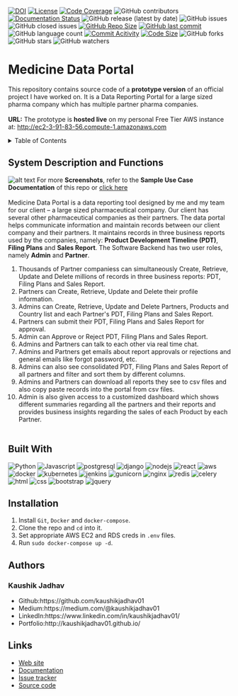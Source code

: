 [![DOI](https://zenodo.org/badge/316682135.svg)](https://zenodo.org/doi/10.5281/zenodo.10421266)
[![License](https://img.shields.io/badge/License-MIT-green.svg)](https://github.com/Medicine-Data-Portal__Data-Reporting-Tool/blob/main/LICENSE)
[![Code Coverage](https://codecov.io/gh/NCSU-Fall-2022-SE-Project-Team-11/XpensAuditor---Group-11/branch/main/graphs/badge.svg)](https://codecov.io)
![GitHub contributors](https://img.shields.io/badge/Contributors-1-brightgreen)
[![Documentation Status](https://readthedocs.org/projects/ansicolortags/badge/?version=latest)](https://github.com/kaushikjadhav01/Medicine-Data-Portal__Data-Reporting-Tool/edit/master/README.md)
![GitHub release (latest by date)](https://img.shields.io/github/v/release/kaushikjadhav01/Medicine-Data-Portal__Data-Reporting-Tool)
![GitHub issues](https://img.shields.io/github/issues/kaushikjadhav01/Medicine-Data-Portal__Data-Reporting-Tool)
![GitHub closed issues](https://img.shields.io/github/issues-closed/kaushikjadhav01/Medicine-Data-Portal__Data-Reporting-Tool)
[![GitHub Repo Size](https://img.shields.io/github/repo-size/kaushikjadhav01/Medicine-Data-Portal__Data-Reporting-Tool.svg)](https://img.shields.io/github/repo-size/kaushikjadhav01/Medicine-Data-Portal__Data-Reporting-Tool.svg)
[![GitHub last commit](https://img.shields.io/github/last-commit/kaushikjadhav01/Medicine-Data-Portal__Data-Reporting-Tool)](https://github.com/kaushikjadhav01/Medicine-Data-Portal__Data-Reporting-Tool/commits/main)
![GitHub language count](https://img.shields.io/github/languages/count/kaushikjadhav01/Medicine-Data-Portal__Data-Reporting-Tool)
[![Commit Acitivity](https://img.shields.io/github/commit-activity/m/kaushikjadhav01/Medicine-Data-Portal__Data-Reporting-Tool)](https://github.com/kaushikjadhav01/Medicine-Data-Portal__Data-Reporting-Tool)
[![Code Size](https://img.shields.io/github/languages/code-size/kaushikjadhav01/Medicine-Data-Portal__Data-Reporting-Tool)](mpp-backend)
![GitHub forks](https://img.shields.io/github/forks/kaushikjadhav01/Medicine-Data-Portal__Data-Reporting-Tool?style=social)
![GitHub stars](https://img.shields.io/github/stars/kaushikjadhav01/Medicine-Data-Portal__Data-Reporting-Tool?style=social)
![GitHub watchers](https://img.shields.io/github/watchers/kaushikjadhav01/Medicine-Data-Portal__Data-Reporting-Tool?style=social)

# Medicine Data Portal
This repository contains source code of a **prototype version** of an official project I have worked on. It is a Data Reporting Portal for a large sized pharma company which has multiple partner pharma companies.
<br><br>
**URL:** The prototype is **hosted live** on my personal Free Tier AWS instance at: http://ec2-3-91-83-56.compute-1.amazonaws.com

<!-- TABLE OF CONTENTS -->
<details>
  <summary>Table of Contents</summary>
  <ol>
    <li><a href="#system-description-and-functions">System Description and Functions</a></li>
    <li><a href="#built-with">Built With</a></li>
    <li><a href="#installation">Installation</a></li>
    <li><a href="#authors">Authors</a></li>
  </ol>
</details>

## System Description and Functions
![alt text](https://github.com/kaushikjadhav01/Medicine-Data-Portal__Data-Reporting-Tool/blob/master/screenshots/dashboard_ss.png)
For more **Screenshots**, refer to the **Sample Use Case Documentation** of this repo or <a href ="https://github.com/kaushikjadhav01/Medicine-Data-Portal__Data-Reporting-Tool/blob/master/Sample%20Use%20Case%20Documentation.pdf">click here</a><br/><br/>
Medicine Data Portal is a data reporting tool designed by me and my team for our client – a large sized pharmaceutical company. Our client has several other pharmaceutical companies as their partners. The data portal helps communicate information and maintain records between our client company and their partners. It maintains records in three business reports used by the companies, namely: **Product Development Timeline (PDT)**, **Filing Plans** and **Sales Report**. The Software Backend has two user roles, namely **Admin** and **Partner**.

1. Thousands of Partner companiess can simultaneously Create, Retrieve, Update and Delete millions of records in three business reports: PDT, Filing Plans and Sales Report.
2. Partners can Create, Retrieve, Update and Delete their profile information.
3. Admins can Create, Retrieve, Update and Delete Partners, Products and Country list and each Partner's PDT, Filing Plans and Sales Report. 
4. Partners can submit their PDT, Filing Plans and Sales Report for approval.
5. Admin can Approve or Reject PDT, Filing Plans and Sales Report.
6. Admins and Partners can talk to each other via real time chat.
7. Admins and Partners get emails about report approvals or rejections and general emails like forgot password, etc.
8. Admins can also see consolidated PDT, Filing Plans and Sales Report of all partners and filter and sort them by different columns.
9. Admins and Partners can download all reports they see to csv files and also copy paste records into the portal from csv files.
10. Admin is also given access to a customized dashboard which shows different summaries regarding all the partners and their reports and provides business insights regarding the sales of each Product by each Partner.<br><br>


## Built With
![Python](https://img.shields.io/badge/Python-3776AB?style=for-the-badge&logo=python&logoColor=white)
![Javascript](https://img.shields.io/badge/JavaScript-323330?style=for-the-badge&logo=javascript&logoColor=F7DF1E)
![postgresql](https://img.shields.io/badge/PostgreSQL-316192?style=for-the-badge&logo=postgresql&logoColor=white)
![django](https://img.shields.io/badge/Django-20232A?style=for-the-badge&logo=django&logoColor=white)
![nodejs](https://img.shields.io/badge/Node.js-43853D?style=for-the-badge&logo=node.js&logoColor=white)
![react](https://img.shields.io/badge/React-20232A?style=for-the-badge&logo=react&logoColor=61DAFB)
![aws](https://img.shields.io/badge/AWS-232F3E?style=for-the-badge&logo=amazon-aws&logoColor=white)
![docker](https://img.shields.io/badge/Docker-006699?style=for-the-badge&logo=docker&logoColor=white)
![kubernetes](https://img.shields.io/badge/Kubernetes-0066cc?style=for-the-badge&logo=kubernetes&logoColor=white)
![jenkins](https://img.shields.io/badge/Jenkins-cc6600?style=for-the-badge&logo=jenkins&logoColor=white)
![gunicorn](https://img.shields.io/badge/Gunicorn-ff3399?style=for-the-badge&logo=graphql&logoColor=white)
![nginx](https://img.shields.io/badge/Nginx-009900?style=for-the-badge&logo=nginx&logoColor=white)
![redis](https://img.shields.io/badge/Redis-cc0000?style=for-the-badge&logo=redis&logoColor=white)
![celery](https://img.shields.io/badge/Celery-66ff66?style=for-the-badge&logo=celery&logoColor=white)
![html](https://img.shields.io/badge/HTML5-E34F26?style=for-the-badge&logo=html5&logoColor=white)
![css](https://img.shields.io/badge/CSS3-1572B6?style=for-the-badge&logo=css3&logoColor=white)
![bootstrap](https://img.shields.io/badge/Bootstrap-563D7C?style=for-the-badge&logo=bootstrap&logoColor=white)
![jquery](https://img.shields.io/badge/jQuery-0769AD?style=for-the-badge&logo=jquery&logoColor=white)

## Installation
1. Install ```Git```, ```Docker``` and ```docker-compose```.
2. Clone the repo and ```cd``` into it.
3. Set appropriate AWS EC2 and RDS creds in ```.env``` files.
4. Run ```sudo docker-compose up -d```.

## Authors
### Kaushik Jadhav
<ul>
<li>Github:https://github.com/kaushikjadhav01</li>
<li>Medium:https://medium.com/@kaushikjadhav01</li>
<li>LinkedIn:https://www.linkedin.com/in/kaushikjadhav01/</li>
<li>Portfolio:http://kaushikjadhav01.github.io/</li>
</ul>

<!-- MARKDOWN LINKS & IMAGES -->

## Links

* [Web site](http://ec2-3-91-83-56.compute-1.amazonaws.com/)
* [Documentation](https://github.com/kaushikjadhav01/Medicine-Data-Portal__Data-Reporting-Tool/blob/master/Sample%20Use%20Case%20Documentation.pdf)
* [Issue tracker](https://github.com/kaushikjadhav01/Medicine-Data-Portal__Data-Reporting-Tool/issues)
* [Source code](https://github.com/kaushikjadhav01/Medicine-Data-Portal__Data-Reporting-Tool)
